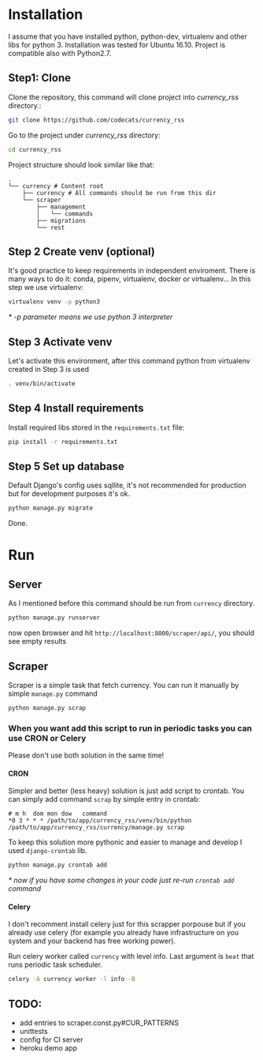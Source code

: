 # Installation
I assume that you have installed python, python-dev, virtualenv and other libs for python 3.
Installation was tested for Ubuntu 16.10.
Project is compatible also with Python2.7.
## Step1: Clone
Clone the repository, this command will clone project into _currency_rss_ directory.:
```bash
git clone https://github.com/codecats/currency_rss 
```

Go to the project under _currency_rss_ directory:
```bash
cd currency_rss
```


Project structure should look similar like that:

    .
    └── currency # Content root
        ├── currency # All commands should be run from this dir
        └── scraper
            ├── management
            │   └── commands
            ├── migrations        
            └── rest
        


## Step 2 Create venv (optional)
It's good practice to keep requirements in independent enviroment. 
There is many ways to do it: conda, pipenv, virtualenv, docker or virtualenv...
In this step we use virtualenv:
```bash
virtualenv venv -p python3
```
_* -p parameter means we use python 3 interpreter_
## Step 3 Activate venv
Let's activate this environment, after this command python from virtualenv created in Step 3 is used
```bash
. venv/bin/activate
```

## Step 4 Install requirements
Install required libs stored in the `requirements.txt` file:
```bash
pip install -r requirements.txt
```
## Step 5 Set up database
Default Django's config uses sqllite, it's not recommended for production but for development purposes it's ok.
```bash
python manage.py migrate
```
Done.

# Run


## Server
As I mentioned before this command should be run from `currency` directory.
```bash
python manage.py runserver
```
now open browser and hit `http://localhost:8000/scraper/api/`, you should see empty results


## Scraper
Scraper is a simple task that fetch currency. You can run it manually by simple `manage.py` command
```bash
python manage.py scrap
```

### When you want add this script to run in periodic tasks you can use CRON or Celery
Please don't use both solution in the same time!
#### CRON
Simpler and better (less heavy) solution is just add script to crontab.
You can simply add command `scrap` by simple entry in crontab:
```cron
# m h  dom mon dow   command
*0 3 * * * /path/to/app/currency_rss/venv/bin/python /path/to/app/currency_rss/currency/manage.py scrap
```
To keep this solution more pythonic and easier to manage and develop I used `django-crontab` lib.
```bash
python manage.py crontab add
```
_* now if you have some changes in your code just re-run `crontab add` command_

#### Celery
I don't recomment install celery just for this scrapper porpouse but if you already use celery (for example you already have infrastructure on you system and your backend has free working power).

Run celery worker called `currency` with level info. Last argument is `beat` that runs  periodic task scheduler.
```bash
celery -A currency worker -l info -B
``` 

## TODO:
 - add entries to scraper.const.py#CUR_PATTERNS
 - unittests
 - config for CI server
 - heroku demo app
